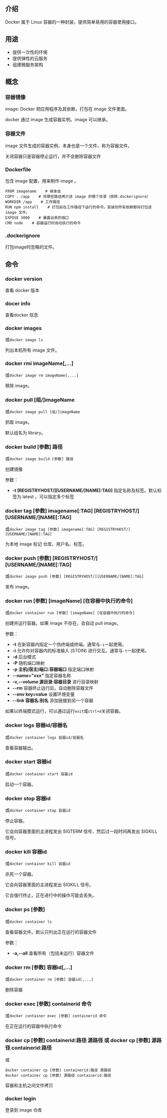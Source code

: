 ## 介绍
Docker 属于 Linux 容器的一种封装，提供简单易用的容器使用接口。

## 用途
* 提供一次性的环境
* 提供弹性的云服务
* 组建微服务架构

## 概念
### 容器镜像
image: Docker 把应用程序及其依赖，打包在 image 文件里面。

docker 通过 image 生成容器实例。image 可以继承。

### 容器文件
image 文件生成的容器实例，本身也是一个文件，称为容器文件。

关闭容器只是容器停止运行，并不会删除容器文件

### Dockerfile
包含 image 配置，用来制作 image 。

````
FROM imagename    # 继承自
COPY . /app    # 将哪些路径拷贝进 image 的哪个目录（排除.dockerignore）
WORKDIR /app    # 工作路径
RUN npm install    # 打包前在工作路径下运行的命令。安装的所有依赖都将打包进 image 文件。
EXPOSE 3000    # 暴露出来的端口
CMD node    # 容器运行时自动执行的命令
````

### .dockerignore
打包image时忽略的文件。

## 命令
### docker version
查看 docker 版本

### docer info
查看docker 信息

### docker images
或````docker image ls````

列出本机所有 image 文件。

### docker rmi imageName[,...]
或````docker image rm imageName[,...]````

移除 image。

### docker pull [组/]imageName
或````docker image pull [组/]imageName````

抓取 image。

默认组名为 library。

### docker build [参数] 路径
或````docker image build [参数] 路径````

创建镜像

参数：
* **-t [REGISTRYHOST/][USERNAME/]NAME[:TAG]** 指定名称及标签。默认标签为 latest 。可以指定多个标签

### docker tag [参数] imagename[:TAG] [REGISTRYHOST/][USERNAME/]NAME[:TAG]
或````docker image tag [参数] imagename[:TAG] [REGISTRYHOST/][USERNAME/]NAME[:TAG]````

为本地 image 标记 仓库、用户名、标签。

### docker push [参数] [REGISTRYHOST/][USERNAME/]NAME[:TAG]
或````docker image push [参数] [REGISTRYHOST/][USERNAME/]NAME[:TAG]````

发布 image。

### docker run [参数] [imageName] [在容器中执行的命令]
或````docker container run [参数] [imageName] [在容器中执行的命令]````

创建并运行容器。如果 image 不存在，会自动 pull image。

参数：
* **-t** 在新容器内指定一个伪终端或终端。通常与````-i````一起使用。
* **-i** 允许你对容器内的标准输入 (STDIN) 进行交互。通常与````-t````一起使用。
* **-d** 后台模式
* **-P** 随机端口映射
* **-p 主机(宿主)端口:容器端口** 指定端口映射
* **--name="xxx"** 指定容器名称
* **-v,--volume 源目录:容器目录** 进行目录映射
* **--rm** 容器终止运行后，自动删除容器文件
* **--env key=value** 设置环境变量
* **--link 容器名:别名** 添加链接到另一个容器

如果以终端模式运行，可以通过运行````exit````或````ctrl+d````关闭容器。

### docker logs 容器id/容器名
或````docker container logs 容器id/容器名````

查看容器输出。

### docker start 容器id
或````docker container start 容器id````

启动一个容器。

### docker stop 容器id
或````docker container stop 容器id````

停止容器。

它会向容器里面的主进程发出 SIGTERM 信号，然后过一段时间再发出 SIGKILL 信号。

### docker kill 容器id
或````docker container kill 容器id````

杀死一个容器。

它会向容器里面的主进程发出 SIGKILL 信号。

它会强行终止，正在进行中的操作可能会丢失。

### docker ps [参数]
或````docker container ls````

查看容器文件。默认只列出正在运行的容器文件

参数：
* **-a,--all** 查看所有（包括未运行）容器文件

### docker rm [参数] 容器id[,...]
或````docker container rm [参数] 容器id[,...]````

删除容器

### docker exec [参数] containerid 命令
或````docker container exec [参数] containerid 命令````

在正在运行的容器中执行命令

### docker cp [参数] containerid:路径 源路径 或 docker cp [参数] 源路径 containerid:路径
或
````
docker container cp [参数] containerid:路径 源路径 
docker container cp [参数] 源路径 containerid:路径
````

容器和主机之间文件拷贝

### docker login
登录到 image 仓库














